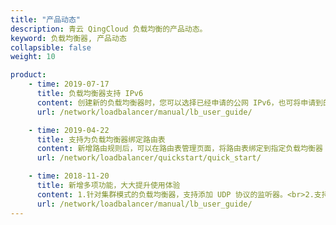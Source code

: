 ```yaml
---
title: "产品动态"
description: 青云 QingCloud 负载均衡的产品动态。
keyword: 负载均衡器, 产品动态
collapsible: false
weight: 10

product:
    - time: 2019-07-17
      title: 负载均衡器支持 IPv6
      content: 创建新的负载均衡器时，您可以选择已经申请的公网 IPv6，也可将申请到的 IPv6 公网 IP 绑定到负载均衡器上。
      url: /network/loadbalancer/manual/lb_user_guide/

    - time: 2019-04-22
      title: 支持为负载均衡器绑定路由表
      content: 新增路由规则后，可以在路由表管理页面，将路由表绑定到指定负载均衡器；也可以在负载均衡器列表或详情页面，为负载均衡器绑定路由表。
      url: /network/loadbalancer/quickstart/quick_start/

    - time: 2018-11-20
      title: 新增多项功能，大大提升使用体验
      content: 1.针对集群模式的负载均衡器，支持添加 UDP 协议的监听器。<br>2.支持 SNI 协议，可绑定多个服务器证书。<br>3.新增负载均衡器配置备份及回滚功能。<br>4.负载均衡器转发策略增加优先级控制。<br>5.负载均衡器列表及监听器后端主机支持 IP 搜索功能。<br>6.支持低延时和高吞吐集群模式、支持加密和超时等多类选项。<br>7.负载均衡器集群支持创建在私有网络中。
      url: /network/loadbalancer/manual/lb_user_guide/
---
```

